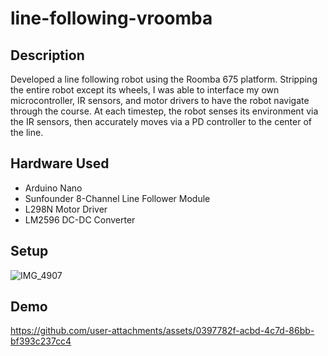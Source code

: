 # line-following-vroomba

## Description 

Developed a line following robot using the Roomba 675 platform. Stripping the entire robot except its wheels, I was able to interface my own microcontroller, IR sensors, and motor drivers to have the robot navigate through the course. At each timestep, the robot senses its environment via the IR sensors, then accurately moves via a PD controller to the center of the line. 

## Hardware Used
- Arduino Nano
- Sunfounder 8-Channel Line Follower Module
- L298N Motor Driver
- LM2596 DC-DC Converter

## Setup

![IMG_4907](https://github.com/user-attachments/assets/f5a82315-7112-4a60-938d-015d16dcf343)

## Demo

https://github.com/user-attachments/assets/0397782f-acbd-4c7d-86bb-bf393c237cc4
